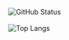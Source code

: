 ![GitHub Status](https://github-readme-stats.vercel.app/api?username=Sigmanor&count_private=true&show_icons=true&theme=dracula)<br><br>
![Top Langs](https://github-readme-stats.vercel.app/api/top-langs/?username=Sigmanor&hide=TeX&layout=compact&theme=dracula)

<!--
**Sigmanor/Sigmanor** is a ✨ _special_ ✨ repository because its `README.md` (this file) appears on your GitHub profile.

Here are some ideas to get you started:

- 🔭 I’m currently working on ...
- 🌱 I’m currently learning ...
- 👯 I’m looking to collaborate on ...
- 🤔 I’m looking for help with ...
- 💬 Ask me about ...
- 📫 How to reach me: ...
- 😄 Pronouns: ...
- ⚡ Fun fact: ...
-->
